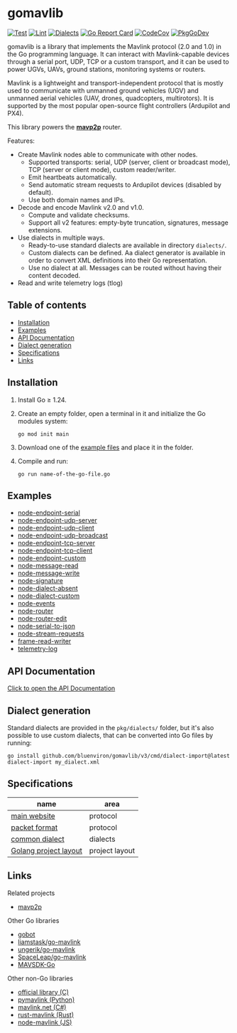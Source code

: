 # gomavlib

[![Test](https://github.com/bluenviron/gomavlib/actions/workflows/test.yml/badge.svg)](https://github.com/bluenviron/gomavlib/actions/workflows/test.yml)
[![Lint](https://github.com/bluenviron/gomavlib/actions/workflows/lint.yml/badge.svg)](https://github.com/bluenviron/gomavlib/actions/workflows/lint.yml)
[![Dialects](https://github.com/bluenviron/gomavlib/actions/workflows/dialects.yml/badge.svg)](https://github.com/bluenviron/gomavlib/actions/workflows/dialects.yml)
[![Go Report Card](https://goreportcard.com/badge/github.com/bluenviron/gomavlib)](https://goreportcard.com/report/github.com/bluenviron/gomavlib)
[![CodeCov](https://codecov.io/gh/bluenviron/gomavlib/branch/main/graph/badge.svg)](https://app.codecov.io/gh/bluenviron/gomavlib/tree/main)
[![PkgGoDev](https://pkg.go.dev/badge/github.com/bluenviron/gomavlib/v3)](https://pkg.go.dev/github.com/bluenviron/gomavlib/v3#pkg-index)

gomavlib is a library that implements the Mavlink protocol (2.0 and 1.0) in the Go programming language. It can interact with Mavlink-capable devices through a serial port, UDP, TCP or a custom transport, and it can be used to power UGVs, UAVs, ground stations, monitoring systems or routers.

Mavlink is a lightweight and transport-independent protocol that is mostly used to communicate with unmanned ground vehicles (UGV) and unmanned aerial vehicles (UAV, drones, quadcopters, multirotors). It is supported by the most popular open-source flight controllers (Ardupilot and PX4).

This library powers the [**mavp2p**](https://github.com/bluenviron/mavp2p) router.

Features:

* Create Mavlink nodes able to communicate with other nodes.
  * Supported transports: serial, UDP (server, client or broadcast mode), TCP (server or client mode), custom reader/writer.
  * Emit heartbeats automatically.
  * Send automatic stream requests to Ardupilot devices (disabled by default).
  * Use both domain names and IPs.
* Decode and encode Mavlink v2.0 and v1.0.
  * Compute and validate checksums.
  * Support all v2 features: empty-byte truncation, signatures, message extensions.
* Use dialects in multiple ways.
  * Ready-to-use standard dialects are available in directory `dialects/`.
  * Custom dialects can be defined. Aa dialect generator is available in order to convert XML definitions into their Go representation.
  * Use no dialect at all. Messages can be routed without having their content decoded.
* Read and write telemetry logs (tlog)

## Table of contents

* [Installation](#installation)
* [Examples](#examples)
* [API Documentation](#api-documentation)
* [Dialect generation](#dialect-generation)
* [Specifications](#specifications)
* [Links](#links)

## Installation

1. Install Go &ge; 1.24.

2. Create an empty folder, open a terminal in it and initialize the Go modules system:

   ```
   go mod init main
   ```

3. Download one of the [example files](#examples) and place it in the folder.

4. Compile and run:

   ```
   go run name-of-the-go-file.go
   ```

## Examples

* [node-endpoint-serial](examples/node-endpoint-serial/main.go)
* [node-endpoint-udp-server](examples/node-endpoint-udp-server/main.go)
* [node-endpoint-udp-client](examples/node-endpoint-udp-client/main.go)
* [node-endpoint-udp-broadcast](examples/node-endpoint-udp-broadcast/main.go)
* [node-endpoint-tcp-server](examples/node-endpoint-tcp-server/main.go)
* [node-endpoint-tcp-client](examples/node-endpoint-tcp-client/main.go)
* [node-endpoint-custom](examples/node-endpoint-custom/main.go)
* [node-message-read](examples/node-message-read/main.go)
* [node-message-write](examples/node-message-write/main.go)
* [node-signature](examples/node-signature/main.go)
* [node-dialect-absent](examples/node-dialect-absent/main.go)
* [node-dialect-custom](examples/node-dialect-custom/main.go)
* [node-events](examples/node-events/main.go)
* [node-router](examples/node-router/main.go)
* [node-router-edit](examples/node-router-edit/main.go)
* [node-serial-to-json](examples/node-serial-to-json/main.go)
* [node-stream-requests](examples/node-stream-requests/main.go)
* [frame-read-writer](examples/frame-read-writer/main.go)
* [telemetry-log](examples/telemetry-log/main.go)

## API Documentation

[Click to open the API Documentation](https://pkg.go.dev/github.com/bluenviron/gomavlib/v3#pkg-index)

## Dialect generation

Standard dialects are provided in the `pkg/dialects/` folder, but it's also possible to use custom dialects, that can be converted into Go files by running:

```
go install github.com/bluenviron/gomavlib/v3/cmd/dialect-import@latest
dialect-import my_dialect.xml
```

## Specifications

|name|area|
|----|----|
|[main website](https://mavlink.io/en/)|protocol|
|[packet format](https://mavlink.io/en/guide/serialization.html)|protocol|
|[common dialect](https://github.com/mavlink/mavlink/blob/master/message_definitions/v1.0/common.xml)|dialects|
|[Golang project layout](https://github.com/golang-standards/project-layout)|project layout|

## Links

Related projects

* [mavp2p](https://github.com/bluenviron/mavp2p)

Other Go libraries

* [gobot](https://github.com/hybridgroup/gobot/tree/master/platforms/mavlink)
* [liamstask/go-mavlink](https://github.com/liamstask/go-mavlink)
* [ungerik/go-mavlink](https://github.com/ungerik/go-mavlink)
* [SpaceLeap/go-mavlink](https://github.com/SpaceLeap/go-mavlink)
* [MAVSDK-Go](https://github.com/mavlink/MAVSDK-Go)

Other non-Go libraries

* [official library (C)](https://github.com/mavlink/c_library_v2)
* [pymavlink (Python)](https://github.com/ArduPilot/pymavlink)
* [mavlink.net (C#)](https://github.com/asvol/mavlink.net)
* [rust-mavlink (Rust)](https://github.com/3drobotics/rust-mavlink)
* [node-mavlink (JS)](https://github.com/omcaree/node-mavlink)

